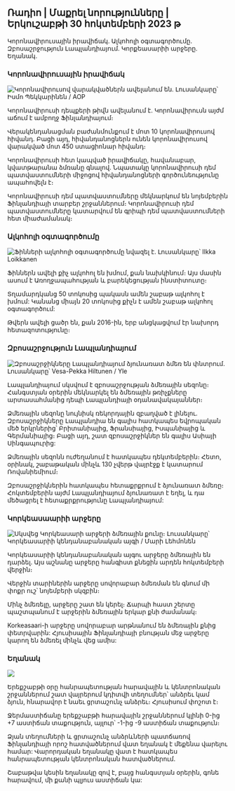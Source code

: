 ## Ռադիո \| Մաքրել նորությունները \| Երկուշաբթի 30 հոկտեմբերի 2023 թ

Կորոնավիրուսային իրավիճակ. Ալկոհոլի օգտագործումը. Զբոսաշրջություն Լապլանդիայում. Կորքեասարիի արջերը. Եղանակ.

### Կորոնավիրուսային իրավիճակ

![Կորոնավիրուսով վարակվածներն ավելանում են. Լուսանկարը՝ Իսմո Պեկկարինեն / AOP](https://images.cdn.yle.fi/image/upload/c_crop,h_1992,w_3543,x_0,y_232/ar_1.777777777777777,c_fill,g_50,w_201q_auto:eco/f_auto/fl_lossy/v1698673937/39-1193332653fb40a9c4a2)

Կորոնավիրուսի դեպքերի թիվն ավելանում է. Կորոնավիրուսն այժմ աճում է ամբողջ Ֆինլանդիայում։

Վերակենդանացման բաժանմունքում է մոտ 10 կորոնավիրուսով հիվանդ. Բացի այդ, հիվանդանոցներն ունեն կորոնավիրուսով վարակված մոտ 450 ստացիոնար հիվանդ։

Կորոնավիրուսի հետ կապված իրավիճակը, հավանաբար, կվատթարանա ձմռանը գնալով. Նպատակը կորոնավիրուսի դեմ պատվաստումների միջոցով հիվանդանոցների գործունեությունը ապահովելն է։

Կորոնավիրուսի դեմ պատվաստումները մեկնարկում են նոյեմբերին Ֆինլանդիայի տարբեր շրջաններում։ Կորոնավիրուսի դեմ պատվաստումները կատարվում են գրիպի դեմ պատվաստումների հետ միաժամանակ։

### Ալկոհոլի օգտագործումը

![Ֆինների ալկոհոլի օգտագործումը նվազել է. Լուսանկարը՝ Ilkka Loikkanen](https://images.cdn.yle.fi/image/upload/c_crop,h_2160,w_3840,x_0,y_325/ar_1.7777777777777777,c_fill,g_faces,h_1200eco/f_auto/fl_lossy/v1682602904/39-1105424644a7b35b4046)

Ֆիններն ավելի քիչ ալկոհոլ են խմում, քան նախկինում։ Այս մասին ասում է Առողջապահության և բարեկեցության ինստիտուտը։

Տղամարդկանց 50 տոկոսից պակասն ամեն շաբաթ ալկոհոլ է խմում: Կանանց միայն 20 տոկոսից քիչն է ամեն շաբաթ ալկոհոլ օգտագործում:

Թվերն ավելի ցածր են, քան 2016-ին, երբ անցկացվում էր նախորդ հետազոտությունը։

### Զբոսաշրջություն Լապլանդիայում

![Զբոսաշրջիկները Լապլանդիայում ձյունառատ ձմեռ են փնտրում. Լուսանկարը՝ Vesa-Pekka Hiltunen / Yle](https://images.cdn.yle.fi/image/upload/c_crop,h_3375,w_6000,x_0,y_473/ar_1.777777777777777,c_fill_1_20,c_fill,g_100,g_100,g_6000/q_auto:eco/f_auto/fl_lossy/v1673250132/39-105687963bbc441bd57b)

Լապլանդիայում սկսվում է զբոսաշրջության ձմեռային սեզոնը։ Հանգստյան օրերին մեկնարկել են ձմեռային թռիչքները արտասահմանից դեպի Լապլանդիայի օդանավակայաններ։

Ձմեռային սեզոնը նույնիսկ ռեկորդային զբաղված է լինելու. Զբոսաշրջիկները Լապլանդիա են գալիս հատկապես եվրոպական մեծ երկրներից՝ Բրիտանիայից, Ֆրանսիայից, Իսպանիայից և Գերմանիայից։ Բացի այդ, շատ զբոսաշրջիկներ են գալիս Ասիայի Սինգապուրից:

Ձմեռային սեզոնն ուժեղանում է հատկապես դեկտեմբերին։ Հետո, օրինակ, շաբաթական մինչև 130 չվերթ վայրէջք է կատարում Ռովանիեմիում։

Զբոսաշրջիկներին հատկապես հետաքրքրում է ձյունառատ ձմեռը։ Հոկտեմբերին այժմ Լապլանդիայում ձյունառատ է եղել, և դա մեծացրել է հետաքրքրությունը Լապլանդիայում:

### Կորկեասաարիի արջերը

![Սկսվեց Կորկեասարի արջերի ձմեռային քունը։ Լուսանկարը՝ Կորկեասարիի կենդանաբանական այգի / Մարի Լեհմոնեն](https://images.cdn.yle.fi/image/upload/c_crop,h_3239,w_5759,x_0,y_0/ar_1.777777777777777,c_fill,g_51,0w_1/q_auto:eco/f_auto/fl_lossy/v1698664391/39-1193141653f687431ff4)

Կորկեասարիի կենդանաբանական այգու արջերը ձմեռային են դարձել. Այս աշնանը արջերը հանգիստ քնեցին արդեն հոկտեմբերի վերջին։

Վերջին տարիներին արջերը սովորաբար ձմեռման են գնում մի փոքր ուշ՝ նոյեմբերի սկզբին։

Մինչ ձմեռելը, արջերը շատ են կերել։ Ճարպի հաստ շերտը պաշտպանում է արջերին ձմեռային երկար քնի ժամանակ։

Korkeasaari-ի արջերը սովորաբար արթնանում են ձմեռային քնից փետրվարին: Հյուսիսային Ֆինլանդիայի բնության մեջ արջերը կարող են ձմեռել մինչև վեց ամիս:

### Եղանակ

![](https://images.cdn.yle.fi/image/upload/c_crop,h_1080,w_1919,x_0,y_0/ar_1.777777777777777,c_fill,g_faces,h_675,w_121200df_auto/fl_lossy/v1698681609/39-1193390653fd2ed08682)

Երեքշաբթի օրը հանրապետության հարավային և կենտրոնական շրջաններում շատ վայրերում կդիտվի տեղումներ՝ անձրեւ կամ ձյուն, հնարավոր է նաեւ ցրտաշունչ անձրեւ։ Հյուսիսում փոշոտ է։

Ջերմաստիճանը երեքշաբթի հարավային շրջաններում կլինի 0-ից +7 աստիճան տաքություն, այլուր՝ -1-ից -9 աստիճան տաքություն։

Ձյան տեղումների և ցրտաշունչ անձրևների պատճառով Ֆինլանդիայի որոշ հատվածներում վատ եղանակ է մեքենա վարելու համար: Վարորդական եղանակը վատ է հատկապես հանրապետության կենտրոնական հատվածներում.

Շաբաթվա կեսին եղանակը զով է, բայց հանգստյան օրերին, գոնե հարավում, մի քանի պլյուս աստիճան կա: